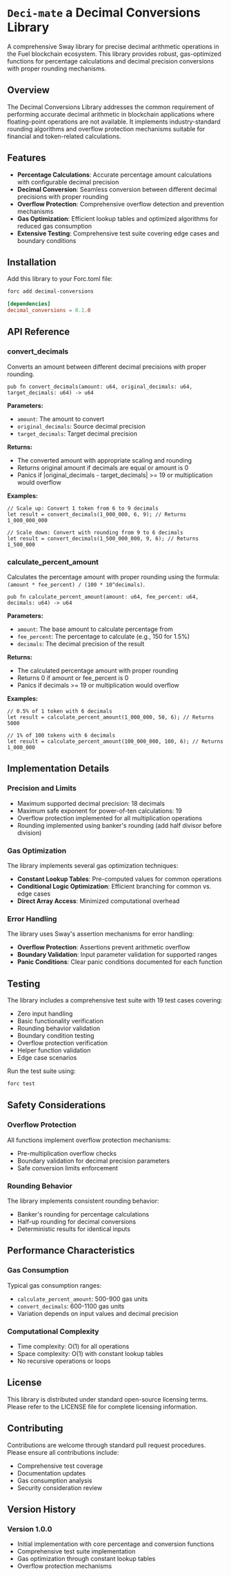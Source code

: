 # `Deci-mate` a Decimal Conversions Library

A comprehensive Sway library for precise decimal arithmetic operations in the Fuel blockchain ecosystem. This library provides robust, gas-optimized functions for percentage calculations and decimal precision conversions with proper rounding mechanisms.

## Overview

The Decimal Conversions Library addresses the common requirement of performing accurate decimal arithmetic in blockchain applications where floating-point operations are not available. It implements industry-standard rounding algorithms and overflow protection mechanisms suitable for financial and token-related calculations.

## Features

- **Percentage Calculations**: Accurate percentage amount calculations with configurable decimal precision
- **Decimal Conversion**: Seamless conversion between different decimal precisions with proper rounding
- **Overflow Protection**: Comprehensive overflow detection and prevention mechanisms
- **Gas Optimization**: Efficient lookup tables and optimized algorithms for reduced gas consumption
- **Extensive Testing**: Comprehensive test suite covering edge cases and boundary conditions

## Installation

Add this library to your Forc.toml file:

```bash
forc add decimal-conversions
```

```toml
[dependencies]
decimal_conversions = 0.1.0
```

## API Reference

### convert_decimals

Converts an amount between different decimal precisions with proper rounding.

```sway
pub fn convert_decimals(amount: u64, original_decimals: u64, target_decimals: u64) -> u64
```

**Parameters:**

- `amount`: The amount to convert
- `original_decimals`: Source decimal precision
- `target_decimals`: Target decimal precision

**Returns:**

- The converted amount with appropriate scaling and rounding
- Returns original amount if decimals are equal or amount is 0
- Panics if |original_decimals - target_decimals| >= 19 or multiplication would overflow

**Examples:**

```sway
// Scale up: Convert 1 token from 6 to 9 decimals
let result = convert_decimals(1_000_000, 6, 9); // Returns 1_000_000_000

// Scale down: Convert with rounding from 9 to 6 decimals
let result = convert_decimals(1_500_000_000, 9, 6); // Returns 1_500_000
```

### calculate_percent_amount

Calculates the percentage amount with proper rounding using the formula: `(amount * fee_percent) / (100 * 10^decimals)`.

```sway
pub fn calculate_percent_amount(amount: u64, fee_percent: u64, decimals: u64) -> u64
```

**Parameters:**

- `amount`: The base amount to calculate percentage from
- `fee_percent`: The percentage to calculate (e.g., 150 for 1.5%)
- `decimals`: The decimal precision of the result

**Returns:**

- The calculated percentage amount with proper rounding
- Returns 0 if amount or fee_percent is 0
- Panics if decimals >= 19 or multiplication would overflow

**Examples:**

```sway
// 0.5% of 1 token with 6 decimals
let result = calculate_percent_amount(1_000_000, 50, 6); // Returns 5000

// 1% of 100 tokens with 6 decimals  
let result = calculate_percent_amount(100_000_000, 100, 6); // Returns 1_000_000
```

## Implementation Details

### Precision and Limits

- Maximum supported decimal precision: 18 decimals
- Maximum safe exponent for power-of-ten calculations: 19
- Overflow protection implemented for all multiplication operations
- Rounding implemented using banker's rounding (add half divisor before division)

### Gas Optimization

The library implements several gas optimization techniques:

- **Constant Lookup Tables**: Pre-computed values for common operations
- **Conditional Logic Optimization**: Efficient branching for common vs. edge cases
- **Direct Array Access**: Minimized computational overhead

### Error Handling

The library uses Sway's assertion mechanisms for error handling:

- **Overflow Protection**: Assertions prevent arithmetic overflow
- **Boundary Validation**: Input parameter validation for supported ranges
- **Panic Conditions**: Clear panic conditions documented for each function

## Testing

The library includes a comprehensive test suite with 19 test cases covering:

- Zero input handling
- Basic functionality verification
- Rounding behavior validation
- Boundary condition testing
- Overflow protection verification
- Helper function validation
- Edge case scenarios

Run the test suite using:

```bash
forc test
```

## Safety Considerations

### Overflow Protection

All functions implement overflow protection mechanisms:

- Pre-multiplication overflow checks
- Boundary validation for decimal precision parameters
- Safe conversion limits enforcement

### Rounding Behavior

The library implements consistent rounding behavior:

- Banker's rounding for percentage calculations
- Half-up rounding for decimal conversions
- Deterministic results for identical inputs

## Performance Characteristics

### Gas Consumption

Typical gas consumption ranges:

- `calculate_percent_amount`: 500-900 gas units
- `convert_decimals`: 600-1100 gas units
- Variation depends on input values and decimal precision

### Computational Complexity

- Time complexity: O(1) for all operations
- Space complexity: O(1) with constant lookup tables
- No recursive operations or loops

## License

This library is distributed under standard open-source licensing terms. Please refer to the LICENSE file for complete licensing information.

## Contributing

Contributions are welcome through standard pull request procedures. Please ensure all contributions include:

- Comprehensive test coverage
- Documentation updates
- Gas consumption analysis
- Security consideration review

## Version History

### Version 1.0.0

- Initial implementation with core percentage and conversion functions
- Comprehensive test suite implementation
- Gas optimization through constant lookup tables
- Overflow protection mechanisms
